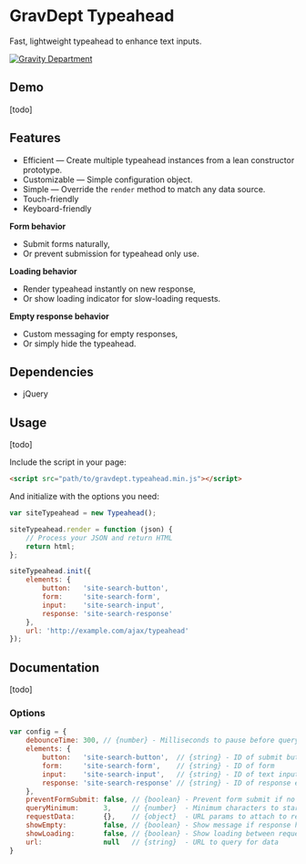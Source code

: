 # GravDept Typeahead

Fast, lightweight typeahead to enhance text inputs.

[![Gravity Department](http://gravitydept.com/_themes/gravdept/img/logo-footer.png)](http://gravitydept.com/)

## Demo

[todo]

## Features

- Efficient — Create multiple typeahead instances from a lean constructor prototype.
- Customizable — Simple configuration object.
- Simple — Override the `render` method to match any data source.
- Touch-friendly
- Keyboard-friendly

**Form behavior**

- Submit forms naturally,
- Or prevent submission for typeahead only use.

**Loading behavior**

- Render typeahead instantly on new response,
- Or show loading indicator for slow-loading requests.

**Empty response behavior**

- Custom messaging for empty responses,
- Or simply hide the typeahead.

## Dependencies

- jQuery

## Usage

[todo]

Include the script in your page:

```html
<script src="path/to/gravdept.typeahead.min.js"></script>
```

And initialize with the options you need:

```javascript
var siteTypeahead = new Typeahead();

siteTypeahead.render = function (json) {
    // Process your JSON and return HTML
    return html;
};

siteTypeahead.init({
    elements: {
        button:   'site-search-button',
        form:     'site-search-form',
        input:    'site-search-input',
        response: 'site-search-response'
    },
    url: 'http://example.com/ajax/typeahead'
});
```

## Documentation

[todo]

### Options

```javascript
var config = {
    debounceTime: 300, // {number} - Milliseconds to pause before querying
    elements: {
        button:   'site-search-button',  // {string} - ID of submit buttton
        form:     'site-search-form',    // {string} - ID of form
        input:    'site-search-input',   // {string} - ID of text input
        response: 'site-search-response' // {string} - ID of response element
    },
    preventFormSubmit: false, // {boolean} - Prevent form submit if no "action" exists
    queryMinimum:      3,     // {number}  - Minimum characters to start typeahead
    requestData:       {},    // {object}  - URL params to attach to request
    showEmpty:         false, // {boolean} - Show message if response has no results
    showLoading:       false, // {boolean} - Show loading between request and response
    url:               null   // {string}  - URL to query for data
}
```
